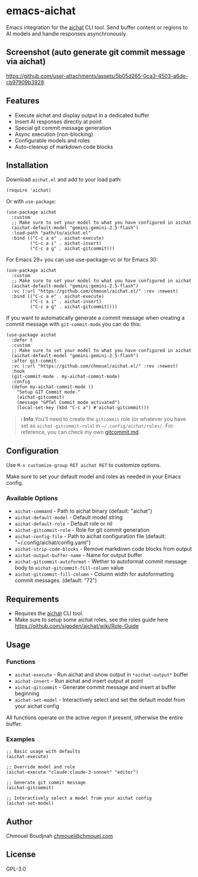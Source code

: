 # emacs-aichat

Emacs integration for the [aichat](https://github.com/sigoden/aichat) CLI tool.
Send buffer content or regions to AI models and handle responses
asynchronously.

## Screenshot (auto generate git commit message via aichat)

<https://github.com/user-attachments/assets/5b05d265-0ca3-4503-a6de-cb97909b3928>

## Features

- Execute aichat and display output in a dedicated buffer
- Insert AI responses directly at point
- Special git commit message generation
- Async execution (non-blocking)
- Configurable models and roles
- Auto-cleanup of markdown code blocks

## Installation

Download `aichat.el` and add to your load path:

```elisp
(require 'aichat)
```

Or with `use-package`:

```elisp
(use-package aichat
  :custom
  ;; Make sure to set your model to what you have configured in aichat
  (aichat-default-model "gemini:gemini-2.5-flash")
  :load-path "path/to/aichat.el"
  :bind (("C-c a e" . aichat-execute)
         ("C-c a i" . aichat-insert)
         ("C-c a g" . aichat-gitcommit)))
```

For Emacs 29+ you can use use-package-vc or for Emacs 30:

```elisp
(use-package aichat
  :custom
  ;; Make sure to set your model to what you have configured in aichat
  (aichat-default-model "gemini:gemini-2.5-flash")
  :vc (:url "https://github.com/chmouel/aichat.el/" :rev :newest)
  :bind (("C-c a e" . aichat-execute)
         ("C-c a i" . aichat-insert)
         ("C-c a g" . aichat-gitcommit))))
```

If you want to automatically generate a commit message when creating a commit
message with `git-commit-mode` you can do this:

```elisp
(use-package aichat
  :defer t
  :custom
  ;; Make sure to set your model to what you have configured in aichat
  (aichat-default-model "gemini:gemini-2.5-flash")
  :after git-commit
  :vc (:url "https://github.com/chmouel/aichat.el/" :rev :newest)
  :hook
  (git-commit-mode . my-aichat-commit-mode)
  :config
  (defun my-aichat-commit-mode ()
    "Setup GIT Commit mode."
    (aichat-gitcommit)
    (message "GPTel Commit mode activated")
    (local-set-key (kbd "C-c a") #'aichat-gitcommit)))
```

> ℹ️ **Info**
> You’ll need to create the `gitcommit` role (or whatever you have set as
> `aichat-gitcommit-role`) in `~/.config/aichat/roles/`. For reference, you can
> check my own [gitcommit.md](./prompts/gitcommit.md).

## Configuration

Use `M-x customize-group RET aichat RET` to customize options.

Make sure to set your default model and roles as needed in your Emacs config.

### Available Options

- `aichat-command` - Path to aichat binary (default: "aichat")
- `aichat-default-model` - Default model string
- `aichat-default-role` - Default role or nil
- `aichat-gitcommit-role` - Role for git commit generation
- `aichat-config-file` - Path to aichat configuration file (default: "~/.config/aichat/config.yaml")
- `aichat-strip-code-blocks` - Remove markdown code blocks from output
- `aichat-output-buffer-name` - Name for output buffer
- `aichat-gitcommit-autoformat` - Wether to autoformat commit message body to `aichat-gitcommit-fill-column` value
- `aichat-gitcommit-fill-column` - Column width for autoformatting commit messages. (default: "72")

## Requirements

- Requires the [aichat](https://github.com/sigoden/aichat) CLI tool.
- Make sure to setup some aichat roles, see the roles guide here <https://github.com/sigoden/aichat/wiki/Role-Guide>

## Usage

### Functions

- `aichat-execute` - Run aichat and show output in `*aichat-output*` buffer
- `aichat-insert` - Run aichat and insert output at point
- `aichat-gitcommit` - Generate commit message and insert at buffer beginning
- `aichat-set-model` - Interactively select and set the default model from your
  aichat config

All functions operate on the active region if present, otherwise the entire buffer.

### Examples

```elisp
;; Basic usage with defaults
(aichat-execute)

;; Override model and role
(aichat-execute "claude:claude-3-sonnet" "editor")

;; Generate git commit message
(aichat-gitcommit)

;; Interactively select a model from your aichat config
(aichat-set-model)
```

## Author

Chmouel Boudjnah <chmouel@chmouel.com>

## License

GPL-3.0
